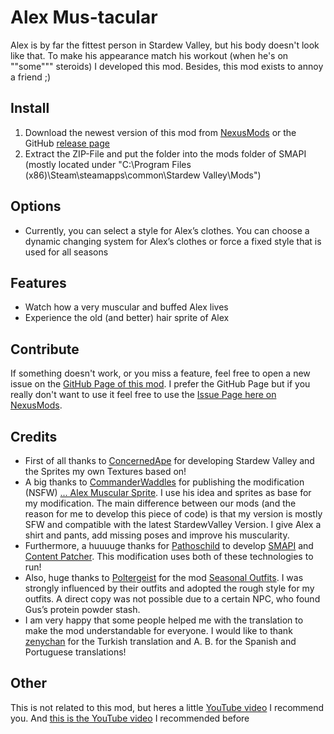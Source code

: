 # Alex Mus-tacular
Alex is by far the fittest person in Stardew Valley, but his body doesn't look like that. To make his appearance match his workout (when he's on ""some""" steroids) I developed this mod. Besides, this mod exists to annoy a friend ;)

## Install

1. Download the newest version of this mod from [NexusMods](https://www.nexusmods.com/users/96969738?tab=user+files) or the GitHub [release page](https://github.com/Nordmole/AlexMustacular/releases)
2. Extract the ZIP-File and put the folder into the mods folder of SMAPI (mostly located under "C:\Program Files (x86)\Steam\steamapps\common\Stardew Valley\Mods")

## Options

- Currently, you can select a style for Alex’s clothes. You can choose a dynamic changing system for Alex’s clothes or force a fixed style that is used for all seasons

## Features

- Watch how a very muscular and buffed Alex lives
- Experience the old (and better) hair sprite of Alex

## Contribute

If something doesn't work, or you miss a feature, feel free to open a new issue on the [GitHub Page of this mod](https://github.com/Nordmole/AlexMustacular/issues). I prefer the GitHub Page but if you really don't want to use it feel free to use the [Issue Page here on NexusMods](https://www.nexusmods.com/stardewvalley/mods/9565?tab=bugs).

## Credits

- First of all thanks to [ConcernedApe](https://twitter.com/concernedape) for developing Stardew Valley and the Sprites my own Textures based on!
- A big thanks to [CommanderWaddles](https://www.nexusmods.com/stardewvalley/users/64707721) for publishing the modification (NSFW) [... Alex Muscular Sprite](https://www.nexusmods.com/stardewvalley/mods/3388). I use his idea and sprites as base for my modification. The main difference between our mods (and the reason for me to develop this piece of code) is that my version is mostly SFW and compatible with the latest StardewValley Version. I give Alex a shirt and pants, add missing poses and improve his muscularity.
- Furthermore, a huuuuge thanks for [Pathoschild](https://www.nexusmods.com/stardewvalley/users/1552317) to develop [SMAPI](https://www.nexusmods.com/stardewvalley/mods/2400) and [Content Patcher](https://www.nexusmods.com/stardewvalley/mods/1915). This modification uses both of these technologies to run!
- Also, huge thanks to [Poltergeist](https://www.nexusmods.com/stardewvalley/users/2679113) for the mod [Seasonal Outfits](https://www.nexusmods.com/stardewvalley/mods/5450). I was strongly influenced by their outfits and adopted the rough style for my outfits. A direct copy was not possible due to a certain NPC, who found Gus’s protein powder stash.
- I am very happy that some people helped me with the translation to make the mod understandable for everyone. I would like to thank [zenychan](https://www.nexusmods.com/users/108249578) for the Turkish translation and A. B. for the Spanish and Portuguese translations!

## Other

This is not related to this mod, but heres a little [YouTube video](https://youtu.be/Yi5_fSv7qXk) I recommend you. And [this is the YouTube video](https://youtu.be/1SG5A3PYaUs) I recommended before